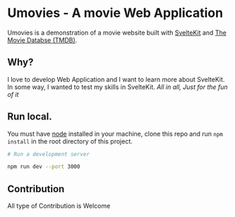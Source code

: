 # Umovies - A movie Web Application

Umovies is a demonstration of a movie website built with [SvelteKit](https://kit.svelte.dev/)
and [The Movie Databse (TMDB)](https://www.themoviedb.org/).


## Why?

I love to develop Web Application and I want to learn more about SvelteKit. In some way, I wanted to test my skills in SvelteKit.
*All in all, Just for the fun of it*


## Run local.

You must have [node](https://nodejs.org/en/) installed in  your machine,
clone this repo and run `npm install` in the root directory of this project.

```bash
# Run a development server

npm run dev --port 3000 
```

## Contribution

All type of Contribution is Welcome
